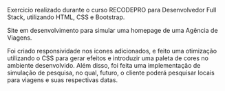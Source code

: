 Exercicio realizado durante o curso RECODEPRO para Desenvolvedor Full Stack, utilizando HTML, CSS e Bootstrap.

Site em desenvolvimento para simular uma homepage de uma Agência de Viagens.

Foi criado responsividade nos icones adicionados, e feito uma otimização utilizando o CSS para gerar efeitos e introduzir uma paleta de cores no ambiente desenvolvido. Além disso, foi feita uma implementação de simulação de pesquisa, no qual, futuro, o cliente poderá pesquisar locais para viagens e suas respectivas datas. 